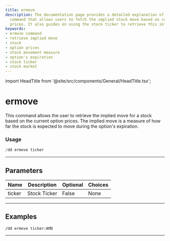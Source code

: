```yaml
---
title: ermove
description: The documentation page provides a detailed explanation of the ermove
  command that allows users to fetch the implied stock move based on current option
  prices. It also guides on using the stock ticker to retrieve this information.
keywords:
- ermove command
- retrieve implied move
- stock
- option prices
- stock movement measure
- option's expiration
- stock ticker
- stock market
---
```


import HeadTitle from '@site/src/components/General/HeadTitle.tsx';

<HeadTitle title="ermove - Duedilligence - Discord - Reference | OpenBB Bot Docs" />

# ermove

This command allows the user to retrieve the implied move for a stock based on the current option prices. The implied move is a measure of how far the stock is expected to move during the option's expiration.

### Usage

```python wordwrap
/dd ermove ticker
```

---

## Parameters

| Name | Description | Optional | Choices |
| ---- | ----------- | -------- | ------- |
| ticker | Stock Ticker | False | None |


---

## Examples

```
/dd ermove ticker:AMD
```
---
